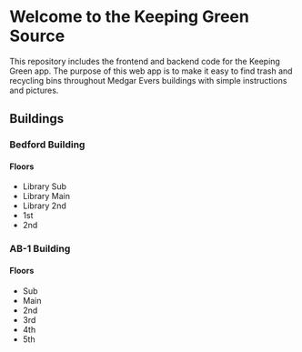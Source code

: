# Welcome to the Keeping Green Source
This repository includes the frontend and backend code for the Keeping Green app. The purpose of this web app is to make it easy to find trash and recycling bins throughout Medgar Evers buildings with simple instructions and pictures.

## Buildings

### Bedford Building

#### Floors
- Library Sub
- Library Main
- Library 2nd
- 1st
- 2nd

### AB-1 Building
#### Floors
- Sub
- Main
- 2nd
- 3rd
- 4th
- 5th